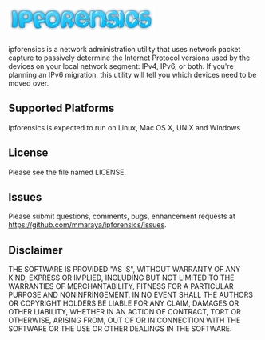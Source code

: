 ![ipforensics logo](ipforensics.png "ipforensics")
==================================================

ipforensics is a network administration utility that uses network packet capture to passively determine the Internet Protocol versions used by the devices on your local network segment: IPv4, IPv6, or both.  If you're planning an IPv6 migration, this utility will tell you which devices need to be moved over.

Supported Platforms
-------------------

ipforensics is expected to run on Linux, Mac OS X, UNIX and Windows

License
-------

Please see the file named LICENSE. 

Issues
------

Please submit questions, comments, bugs, enhancement requests at https://github.com/mmaraya/ipforensics/issues.

Disclaimer
----------

THE SOFTWARE IS PROVIDED "AS IS", WITHOUT WARRANTY OF ANY KIND, EXPRESS OR IMPLIED, INCLUDING BUT NOT LIMITED TO THE WARRANTIES OF MERCHANTABILITY, FITNESS FOR A PARTICULAR PURPOSE AND NONINFRINGEMENT. IN NO EVENT SHALL THE AUTHORS OR COPYRIGHT HOLDERS BE LIABLE FOR ANY CLAIM, DAMAGES OR OTHER LIABILITY, WHETHER IN AN ACTION OF CONTRACT, TORT OR OTHERWISE, ARISING FROM, OUT OF OR IN CONNECTION WITH THE SOFTWARE OR THE USE OR OTHER DEALINGS IN THE SOFTWARE.